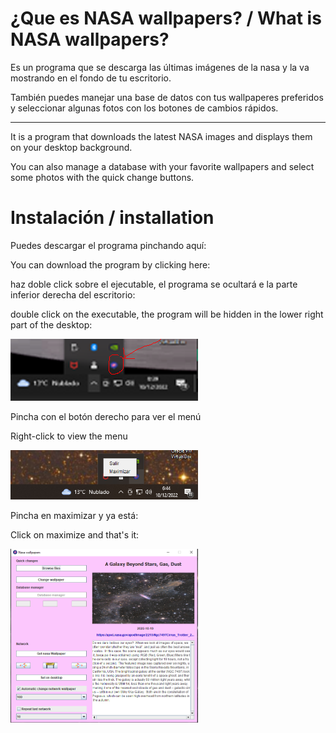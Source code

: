 # ¿Que es NASA wallpapers? / What is NASA wallpapers?

Es un programa que se descarga las últimas imágenes de la nasa y la va mostrando en el fondo de tu escritorio.

También puedes manejar una base de datos con tus wallpaperes preferidos y seleccionar algunas fotos con los botones de cambios rápidos.

-------------------------------------

It is a program that downloads the latest NASA images and displays them on your desktop background.

You can also manage a database with your favorite wallpapers and select some photos with the quick change buttons.

# Instalación / installation

Puedes descargar el programa pinchando aquí: 

You can download the program by clicking here:



haz doble click sobre el ejecutable, el programa se ocultará e la parte inferior derecha del escritorio:

double click on the executable, the program will be hidden in the lower right part of the desktop:

<img src=docs/2.png width=300px />

Pincha con el botón derecho para ver el menú

Right-click to view the menu

<img src=docs/3.png width=300px />

Pincha en maximizar y ya está:

Click on maximize and that's it:

<img src=docs/4.png width=300px />

